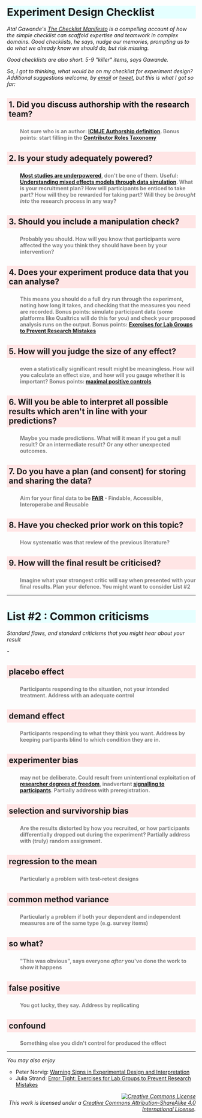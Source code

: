 # Experiment Design Checklist

Atal Gawande's [The Checklist Manifesto](http://atulgawande.com/book/the-checklist-manifesto/) is a compelling account of how the simple checklist can scaffold expertise and teamwork in complex domains. Good checklists, he says, nudge our memories, prompting us to do what we already know we should do, but risk missing.

Good checklists are also short. 5-9 "killer" items, says Gawande. 

So, I got to thinking, what would be on my checklist for experiment design? Additional suggestions welcome, by [email](mailto:t.stafford@sheffield.ac.uk) or [tweet](https://twitter.com/tomstafford), but this is what I got so far:

## 1. Did you discuss authorship with the research team?

###  Not sure who is an author: [ICMJE Authorship definition](http://www.icmje.org/recommendations/browse/roles-and-responsibilities/defining-the-role-of-authors-and-contributors.html). Bonus points: start filling in the [Contributor Roles Taxonomy](https://casrai.org/credit/)

## 2. Is your study adequately powered?

### [Most studies are underpowered](https://journals.plos.org/plosbiology/article?id=10.1371/journal.pbio.2000797), don't be one of them. Useful: [Understanding mixed effects models through data simulation](https://psyarxiv.com/xp5cy/). What is your recruitment plan? How will participants be enticed to take part? How will they be rewarded for taking part? Will they be *brought into* the research process in any way?

## 3. Should you include a manipulation check?

### Probably you should. How will you know that participants were affected the way you think they should have been by your intervention?

## 4. Does your experiment produce data that you can analyse?

### This means you should do a full dry run through the experiment, noting how long it takes, and checking that the measures you need are recorded. Bonus points: simulate participant data (some platforms like Qualtrics will do this for you) and check your proposed analysis runs on the output. Bonus points: [Exercises for Lab Groups to Prevent Research Mistakes](https://psyarxiv.com/rsn5y/)

##  5. How will you judge the size of any effect?

### even a statistically significant result might be meaningless. How will you calculate an effect size, and how will you gauge whether it is important? Bonus points: [maximal positive controls](https://www.sciencedirect.com/science/article/pii/S0022103120304224) 

##  6. Will you be able to interpret all possible results which aren't in line with your predictions?

###  Maybe you made predictions. What will it mean if you get a null result? Or an intermediate result? Or any other unexpected outcomes.

## 7. Do you have a plan (and consent) for storing and sharing the data?

### Aim for your final data to be [FAIR](https://www.go-fair.org/fair-principles/) - Findable, Accessible, Interoperabe and Reusable

## 8. Have you checked prior work on this topic?

### How systematic was that review of the previous literature?

## 9. How will the final result be criticised?

### Imagine what your strongest critic will say when presented with your final results. Plan your defence. You might want to consider List #2

*** 


# List #2 : Common criticisms

Standard flaws, and standard criticisms that you might hear about your result

\- 

##  placebo effect

### Participants responding to the situation, not your intended treatment. Address with an adequate control

##  demand effect

### Participants responding to what they think you want. Address by keeping partipants blind to which condition they are in.

## experimenter bias

### may not be deliberate. Could result from unintentional exploitation of [researcher degrees of freedom](https://journals.sagepub.com/doi/full/10.1177/0956797611417632), inadvertant [signalling to participants](https://journals.sagepub.com/doi/abs/10.1111/1467-8721.ep10770698?journalCode=cdpa). Partially address with preregistration.

## selection and survivorship bias

### Are the results distorted by how you recruited, or how participants differentially dropped out during the experiment? Partially address with (truly) random assignment. 

##  regression to the mean

### Particularly a problem with test-retest designs

##  common method variance

### Particularly a problem if both your dependent and independent measures are of the same type (e.g. survey items)

##  so what?

### "This was obvious", says everyone *after*  you've done the work to show it happens

##  false positive

### You got lucky, they say. Address by replicating

##  confound

### Something else you didn't control for produced the effect


***

You may also enjoy

* Peter Norvig: [Warning Signs in Experimental Design and Interpretation](https://norvig.com/experiment-design.html)
* Julia Strand: [Error Tight: Exercises for Lab Groups to Prevent Research Mistakes](https://psyarxiv.com/rsn5y/)

<style type="text/css">
p{
font-style: italic;
}
  h1 {
    background: #e5ffff;
    }
  h2 {
  background: #ffe5e5;
  padding: 5px;
  font-weight: bold;
  font-size: 150%;
  }
  h3 {
	color: #808080;
	font-size: 100%;
	margin-left: 35px;

	}
  ul {
    list-style-type: circle;
  }
.footer {
  display: none;
}
</style>

<p align="right">
<a rel="license" href="http://creativecommons.org/licenses/by-sa/4.0/"><img alt="Creative Commons License" style="border-width:0" src="https://i.creativecommons.org/l/by-sa/4.0/88x31.png" /></a><br />This work is licensed under a <a rel="license" href="http://creativecommons.org/licenses/by-sa/4.0/">Creative Commons Attribution-ShareAlike 4.0 International License</a>.
</p>
